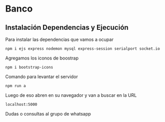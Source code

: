 # Banco
## Instalación Dependencias y Ejecución

Para instalar las dependencias que vamos a ocupar 

    npm i ejs express nodemon mysql express-session serialport socket.io

Agregamos los iconos de boostrap

    npm i bootstrap-icons
    
Comando para levantar el servidor

    npm run a

Luego de eso abren en su navegador y van a buscar en la URL

    localhost:5000

Dudas o consultas al grupo de whatsapp 
